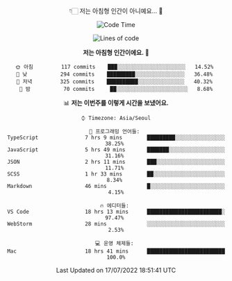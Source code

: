 <div align='center'>
 
👇🏻 저는 아침형 인간이 아니예요... 🙊
 
<!--START_SECTION:waka-->
![Code Time](http://img.shields.io/badge/Code%20Time-1%2C654%20hrs%2057%20mins-blue)

![Lines of code](https://img.shields.io/badge/%EC%A0%80%EB%8A%94%20%EC%97%AC%ED%83%9C%EA%B9%8C%EC%A7%80%20-269%20Thousand%20%EC%A4%84%EC%9D%98%20%EC%BD%94%EB%93%9C%EB%A5%BC%20%EC%9E%91%EC%84%B1%ED%96%88%EC%96%B4%EC%9A%94.-blue)

**저는 아침형 인간이에요. 🐤** 

```text
🌞 아침         117 commits    ███░░░░░░░░░░░░░░░░░░░░░░   14.52% 
🌆 낮　         294 commits    █████████░░░░░░░░░░░░░░░░   36.48% 
🌃 저녁         325 commits    ██████████░░░░░░░░░░░░░░░   40.32% 
🌙 밤　         70 commits     ██░░░░░░░░░░░░░░░░░░░░░░░   8.68%

```


📊 **저는 이번주를 이렇게 시간을 보냈어요.** 

```text
⌚︎ Timezone: Asia/Seoul

💬 프로그래밍 언어들: 
TypeScript               7 hrs 9 mins        █████████░░░░░░░░░░░░░░░░   38.25% 
JavaScript               5 hrs 49 mins       ███████░░░░░░░░░░░░░░░░░░   31.16% 
JSON                     2 hrs 11 mins       ███░░░░░░░░░░░░░░░░░░░░░░   11.71% 
SCSS                     1 hr 33 mins        ██░░░░░░░░░░░░░░░░░░░░░░░   8.34% 
Markdown                 46 mins             █░░░░░░░░░░░░░░░░░░░░░░░░   4.15%

🔥 에디터들: 
VS Code                  18 hrs 13 mins      ████████████████████████░   97.47% 
WebStorm                 28 mins             ░░░░░░░░░░░░░░░░░░░░░░░░░   2.53%

💻 운영 체제들: 
Mac                      18 hrs 41 mins      █████████████████████████   100.0%

```


 Last Updated on 17/07/2022 18:51:41 UTC
<!--END_SECTION:waka-->
 </div>
<!---
Emewjin/Emewjin is a ✨ special ✨ repository because its `README.md` (this file) appears on your GitHub profile.
You can click the Preview link to take a look at your changes.
--->

